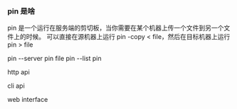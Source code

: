 ### pin 是啥

pin 是一个运行在服务端的剪切板，当你需要在某个机器上传一个文件到另一个文件上的时候。
可以直接在源机器上运行 pin -copy < file，然后在目标机器上运行 pin > file

pin --server
pin file
pin --list
pin

http api

cli api

web interface
